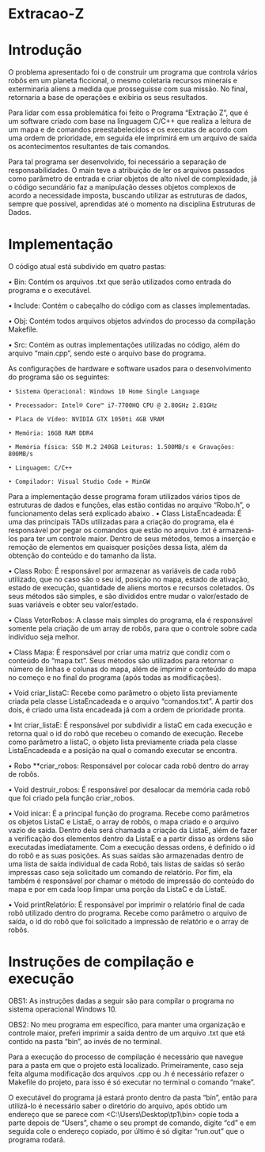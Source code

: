 # Extracao-Z

# Introdução

O problema apresentado foi o de construir um programa que controla vários robôs em um planeta ficcional, o mesmo coletaria recursos minerais e exterminaria aliens a medida que prosseguisse com sua missão. No final, retornaria a base de operações e exibiria os seus resultados.

Para lidar com essa problemática foi feito o Programa “Extração Z”, que é um software criado com base na linguagem C/C++ que realiza a leitura de um mapa e de comandos preestabelecidos e os executas de acordo com uma ordem de prioridade, em seguida ele imprimirá em um arquivo de saída os acontecimentos resultantes de tais comandos.

Para tal programa ser desenvolvido, foi necessário a separação de responsabilidades. O main teve a atribuição de ler os arquivos passados como parâmetro de entrada e criar objetos de alto nível de complexidade, já o código secundário faz a manipulação desses objetos complexos de acordo a necessidade imposta, buscando utilizar as estruturas de dados, sempre que possível, aprendidas até o momento na disciplina Estruturas de Dados.


# Implementação

O código atual está subdivido em quatro pastas:

• Bin: Contém os arquivos .txt que serão utilizados como entrada do programa e o executável.

• Include: Contém o cabeçalho do código com as classes implementadas.

• Obj: Contém todos arquivos objetos advindos do processo da compilação Makefile.

• Src: Contém as outras implementações utilizadas no código, além do arquivo “main.cpp”, sendo este o arquivo base do programa.

As configurações de hardware e software usados para o desenvolvimento do programa são os seguintes:

    • Sistema Operacional: Windows 10 Home Single Language 
    
    • Processador: Intel® Core™ i7-7700HQ CPU @ 2.80GHz 2.81GHz
    
    • Placa de Vídeo: NVIDIA GTX 1050ti 4GB VRAM
    
    • Memória: 16GB RAM DDR4
    
    • Memória física: SSD M.2 240GB Leituras: 1.500MB/s e Gravações: 800MB/s 
    
    • Linguagem: C/C++
    
    • Compilador: Visual Studio Code + MinGW
    

Para a implementação desse programa foram utilizados vários tipos de estruturas de dados e funções, elas estão contidas no arquivo “Robo.h”, o funcionamento delas será explicado abaixo
.
• Class ListaEncadeada: É uma das principais TADs utilizadas para a criação do programa, ela é responsável por pegar os comandos que estão no arquivo .txt é armazená-los para ter um controle maior. Dentro de seus métodos, temos a inserção e remoção de elementos em quaisquer posições dessa lista, além da obtenção do conteúdo e do tamanho da lista.

• Class Robo: É responsável por armazenar as variáveis de cada robô utilizado, que no caso são o seu id, posição no mapa, estado de ativação, estado de execução, quantidade de aliens mortos e recursos coletados. Os seus métodos são simples, e são divididos entre mudar o valor/estado de suas variáveis e obter seu valor/estado.

• Class VetorRobos: A classe mais simples do programa, ela é responsável somente pela criação de um array de robôs, para que o controle sobre cada indivíduo seja melhor.

• Class Mapa: É responsável por criar uma matriz que condiz com o conteúdo do “mapa.txt”. Seus métodos são utilizados para retornar o número de linhas e colunas do mapa, além de imprimir o conteúdo do mapa no começo e no final do programa (após todas as modificações).

• Void criar_listaC: Recebe como parâmetro o objeto lista previamente criada pela classe ListaEncadeada e o arquivo “comandos.txt”. A partir dos dois, é criado uma lista encadeada já com a ordem de prioridade pronta.

• Int criar_listaE: É responsável por subdividir a listaC em cada execução e retorna qual o id do robô que recebeu o comando de execução. Recebe como parâmetro a listaC, o objeto lista previamente criada pela classe ListaEncadeada e a posição na qual o comando executar se encontra.

• Robo **criar_robos: Responsável por colocar cada robô dentro do array de robôs.

• Void destruir_robos: É responsável por desalocar da memória cada robô que foi criado pela função criar_robos.

• Void inicar: É a principal função do programa. Recebe como parâmetros os objetos ListaC e ListaE, o array de robôs, o mapa criado e o arquivo vazio de saída. Dentro dela será chamada a criação da ListaE, além de fazer a verificação dos elementos dentro da ListaE e a partir disso as ordens são executadas imediatamente. Com a execução dessas ordens, é definido o id do robô e as suas posições. As suas saídas são armazenadas dentro de uma lista de saída individual de cada Robô, tais listas de saídas só serão impressas caso seja solicitado um comando de relatório. Por fim, ela também é responsável por chamar o método de impressão do conteúdo do mapa e por em cada loop limpar uma porção da ListaC e da ListaE.

• Void printRelatório: É responsável por imprimir o relatório final de cada robô utilizado dentro do programa. Recebe como parâmetro o arquivo de saída, o id do robô que foi solicitado a impressão de relatório e o array de robôs.


# Instruções de compilação e execução

OBS1: As instruções dadas a seguir são para compilar o programa no sistema operacional Windows 10.

OBS2: No meu programa em específico, para manter uma organização e controle maior, preferi imprimir a saída dentro de um arquivo .txt que etá contido na pasta “bin”, ao invés de no terminal.

Para a execução do processo de compilação é necessário que navegue para a pasta em que o projeto está localizado. Primeiramente, caso seja feita alguma modificação dos arquivos .cpp ou .h é necessário refazer o Makefile do projeto, para isso é só executar no terminal o comando “make”. 

O executável do programa já estará pronto dentro da pasta “bin”, então para utilizá-lo é necessário saber o diretório do arquivo, após obtido um endereço que se parece com <C:\Users\Desktop\tp1\bin> copie toda a parte depois de “Users”, chame o seu prompt de comando, digite “cd” e em seguida cole o endereço copiado, por último é só digitar “run.out” que o programa rodará.
